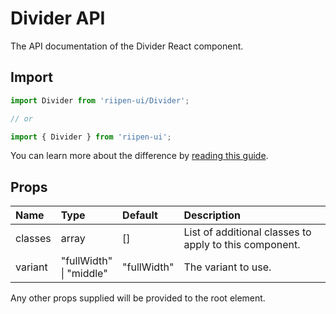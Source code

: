 <!--- This documentation is automatically generated, do not try to edit it. -->

# Divider API

<p class="description">The API documentation of the Divider React component.</p>

## Import

```js
import Divider from 'riipen-ui/Divider';

// or

import { Divider } from 'riipen-ui';
```

You can learn more about the difference by [reading this guide](/guides/bundle-size).

## Props

| Name | Type | Default | Description |
|:-----|:-----|:--------|:------------|
| <span class="prop-name">classes</span> | <span class="prop-type">array</span> | <span class="prop-default">[]</span> | List of additional classes to apply to this component. |
| <span class="prop-name">variant</span> | <span class="prop-type">"fullWidth"<br>&#124;&nbsp;"middle"</span> | <span class="prop-default">"fullWidth"</span> | The variant to use. |


Any other props supplied will be provided to the root element.